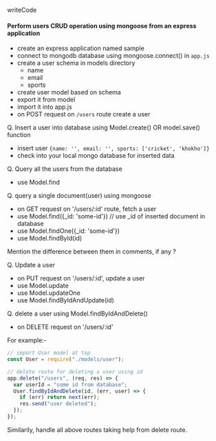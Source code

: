 writeCode
<!-- .... -->

#### Perform users CRUD operation using mongoose from an express application

- create an express application named sample
- connect to mongodb database using mongoose.connect() in `app.js`
- create a user schema in models directory
  - name
  - email
  - sports
- create user model based on schema
- export it from model
- import it into app.js
- on POST request on `/users` route create a user

Q. Insert a user into database using Model.create() OR model.save() function

- insert user `{name: '', email: '', sports: ['cricket', 'khokho']}`
- check into your local mongo database for inserted data

Q. Query all the users from the database

- use Model.find

Q. query a single document(user) using mongoose

- on GET request on '/users/:id' route, fetch a user
- use Model.find({\_id: 'some-id'}) // use \_id of inserted document in database
- use Model.findOne({\_id: 'some-id'})
- use Model.findById(id)

Mention the difference between them in comments, if any ?

Q. Update a user

- on PUT request on '/users/:id', update a user
- use Model.update
- use Model.updateOne
- use Model.findByIdAndUpdate(id)

Q. delete a user using Model.findByIdAndDelete()

- on DELETE request on '/users/:id'

For example:-

```js
// import User model at top
const User = require("./models/user");

// delete route for deleting a user using id
app.delete("/users", (req, res) => {
  var userId = "some id from database";
  User.findByIdAndDelete(id, (err, user) => {
    if (err) return next(err);
    res.send("user deleted");
  });
});
```

Similarily, handle all above routes taking help from delete route.
